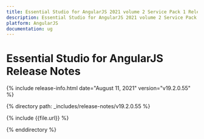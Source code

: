```yaml
---
title: Essential Studio for AngularJS 2021 volume 2 Service Pack 1 Release Notes  
description: Essential Studio for AngularJS 2021 volume 2 Service Pack 1 Release Notes  
platform: AngularJS
documentation: ug
---
```


# Essential Studio for AngularJS  Release Notes  

{% include release-info.html date="August 11, 2021"  version="v19.2.0.55" %} 


{% directory path: _includes/release-notes/v19.2.0.55 %}

{% include {{file.url}} %}

{% enddirectory %}